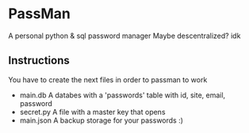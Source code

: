 # PassMan
A personal python &amp; sql password manager
Maybe descentralized? idk

## Instructions
You have to create the next files in order to passman to work
 - main.db
 A databes with a 'passwords' table with id, site, email, password
 - secret.py
 A file with a master key that opens
 - main.json
 A backup storage for your passwords :)